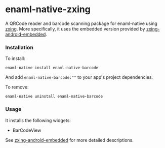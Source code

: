 # enaml-native-zxing

A QRCode reader and barcode scanning package for enaml-native using [zxing](https://github.com/zxing/zxing).
More specifically, it uses the embedded version provided by [zxing-android-embedded](https://github.com/journeyapps/zxing-android-embedded).


### Installation

To install:

`enaml-native install enaml-native-barcode`

And add `enaml-native-barcode:""` to your app's project dependencies.

To remove:

`enaml-native uninstall enaml-native-barcode`


### Usage

It installs the following widgets:

- BarCodeView 

See [zxing-android-embedded](https://github.com/journeyapps/zxing-android-embedded/blob/master/EMBEDDING.md)
for more detailed descriptions.